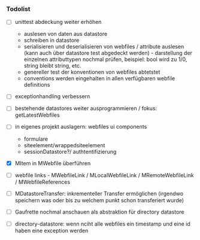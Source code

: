
### Todolist

 - [ ] unittest abdeckung weiter erhöhen
     - auslesen von daten aus datastore
     - schreiben in datastore
     - serialisieren und deserialisieren von webfiles / attribute auslesen (kann auch über datastore test abgedeckt werden) - darstellung der einzelnen attributtypen nochmal prüfen, beispiel: bool wird zu 1/0, string bleibt string, etc.
     - genereller test der konventionen von webfiles abtetstet
     - conventions werden eingehalten in allen verfügbaren webfile definitions
 - [ ] exceptionhandling verbessern
 - [ ] bestehende datastores weiter ausprogrammieren / fokus: getLatestWebfiles
 - [ ] in eigenes projekt auslagern: webfiles ui components
     - formulare
     - siteelement/wrappedsiteelement
     - sessionDatastore?/ authtentifizierung
 - [x] MItem in MWebfile überführen
 - [ ] webfile links - MWebfileLink / MLocalWebfileLink / MRemoteWebfileLink / MWebfileReferences
 - [ ] MDatastoreTransfer: inkrementeller Transfer ermöglichen (irgendwo speichern was oder bis zu welchem punkt schon transferiert wurde)
 - [ ] Gaufrette nochmal anschauen als abstraktion für directory datastore
 - [ ] directory-datastore: wenn nciht alle webfiles ein timestamp und eine id haben eine exception werden
 